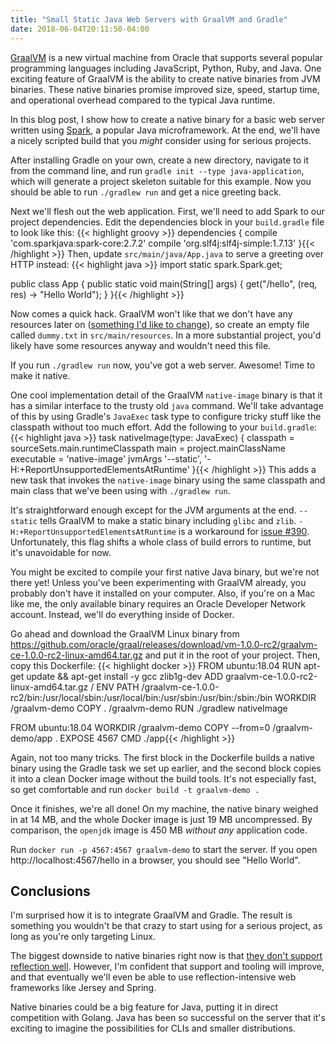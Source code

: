 ```yaml
---
title: "Small Static Java Web Servers with GraalVM and Gradle"
date: 2018-06-04T20:11:50-04:00
---
```


[GraalVM][] is a new virtual machine from Oracle that supports several popular
programming languages including JavaScript, Python, Ruby, and Java. One exciting
feature of GraalVM is the ability to create native binaries from JVM binaries.
These native binaries promise improved size, speed, startup time, and operational
overhead compared to the typical Java runtime.

In this blog post, I show how to create a native binary for a basic web server
written using [Spark][], a popular Java microframework. At the end, we'll
have a nicely scripted build that you *might* consider using for serious projects.

After installing Gradle on your own, create a new directory, navigate to it from
the command line, and run `gradle init --type java-application`, which will
generate a project skeleton suitable for this example. Now you should be able to
run `./gradlew run` and get a nice greeting back.

Next we'll flesh out the web application. First, we'll need to add Spark to our
project dependencies. Edit the dependencies block in your `build.gradle` file to look
like this:
    {{< highlight groovy >}}
dependencies {
    compile 'com.sparkjava:spark-core:2.7.2'
    compile 'org.slf4j:slf4j-simple:1.7.13'
}{{< /highlight >}}
Then, update `src/main/java/App.java` to serve a greeting over HTTP instead:
    {{< highlight java >}}
import static spark.Spark.get;

public class App {
    public static void main(String[] args) {
        get("/hello", (req, res) -> "Hello World");
    }
}{{< /highlight >}}

Now comes a quick hack. GraalVM won't like that we don't have any
resources later on
([something I'd like to change](https://github.com/oracle/graal/issues/456)),
so create an empty file called `dummy.txt` in `src/main/resources`. In a more
substantial project, you'd likely have some resources anyway and wouldn't need
this file.

If you run `./gradlew run` now, you've got a web server. Awesome! Time to make
it native.

One cool implementation detail of the GraalVM `native-image` binary is that it
has a similar interface to the trusty old `java` command. We'll take
advantage of this by using Gradle's `JavaExec` task type to configure tricky
stuff like the classpath without too much effort. Add the following to your
`build.gradle`:
    {{< highlight java >}}
task nativeImage(type: JavaExec) {
    classpath = sourceSets.main.runtimeClasspath
    main = project.mainClassName
    executable = 'native-image'
    jvmArgs '--static', '-H:+ReportUnsupportedElementsAtRuntime'
}{{< /highlight >}}
This adds a new task that invokes the `native-image` binary using the same
classpath and main class that we've been using with `./gradlew run`.

It's straightforward enough except for the JVM arguments at the end. `--static`
tells GraalVM to make a static binary including `glibc` and `zlib`.
`-H:+ReportUnsupportedElementsAtRuntime` is a workaround for [issue #390][].
Unfortunately, this flag shifts a whole class of build errors to runtime,
but it's unavoidable for now.

You might be excited to compile your first native Java binary, but we're not
there yet! Unless you've been experimenting with GraalVM already, you probably
don't have it installed on your computer. Also, if you're on a Mac like
me, the only available binary requires an Oracle Developer Network account.
Instead, we'll do everything inside of Docker.

Go ahead and download the GraalVM Linux binary from
https://github.com/oracle/graal/releases/download/vm-1.0.0-rc2/graalvm-ce-1.0.0-rc2-linux-amd64.tar.gz
and put it in the root of your project. Then, copy this Dockerfile:
    {{< highlight docker >}}
FROM ubuntu:18.04
RUN apt-get update && apt-get install -y gcc zlib1g-dev
ADD graalvm-ce-1.0.0-rc2-linux-amd64.tar.gz /
ENV PATH /graalvm-ce-1.0.0-rc2/bin:/usr/local/sbin:/usr/local/bin:/usr/sbin:/usr/bin:/sbin:/bin
WORKDIR /graalvm-demo
COPY . /graalvm-demo
RUN ./gradlew nativeImage

FROM ubuntu:18.04
WORKDIR /graalvm-demo
COPY --from=0 /graalvm-demo/app .
EXPOSE 4567
CMD ./app{{< /highlight >}}

Again, not too many tricks. The first block in the Dockerfile builds a native
binary using the Gradle task we set up earlier, and the second block copies
it into a clean Docker image without the build tools. It's not especially fast,
so get comfortable and run `docker build -t graalvm-demo .`

Once it finishes, we're all done! On my machine, the native binary weighed in at
14 MB, and the whole Docker image is just 19 MB uncompressed. By comparison, the
`openjdk` image is 450 MB *without any* application code.

Run `docker run -p 4567:4567 graalvm-demo` to start the server. If you open
http://localhost:4567/hello in a browser, you should see "Hello World".

Conclusions
-----------

I'm surprised how it is to integrate GraalVM and Gradle. The
result is something you wouldn't be that crazy to start using for a serious
project, as long as you're only targeting Linux.

The biggest downside to native binaries right now is that
[they don't support reflection well](https://github.com/oracle/graal/blob/master/substratevm/REFLECTION.md).
However, I'm confident that support and tooling will improve, and that
eventually we'll even be able to use reflection-intensive web frameworks like
Jersey and Spring.

Native binaries could be a big feature for Java, putting it in direct
competition with Golang. Java has been so successful on the server that it's
exciting to imagine the possibilities for CLIs and smaller distributions.

[GraalVM]: https://www.graalvm.org/
[Spark]: http://sparkjava.com/
[issue #390]: https://github.com/oracle/graal/issues/390
